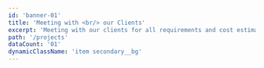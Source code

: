 ```yaml
---
id: 'banner-01'
title: 'Meeting with <br/> our Clients'
excerpt: 'Meeting with our clients for all requirements and cost estimation'
path: '/projects'
dataCount: '01'
dynamicClassName: 'item secondary__bg'
---
```

